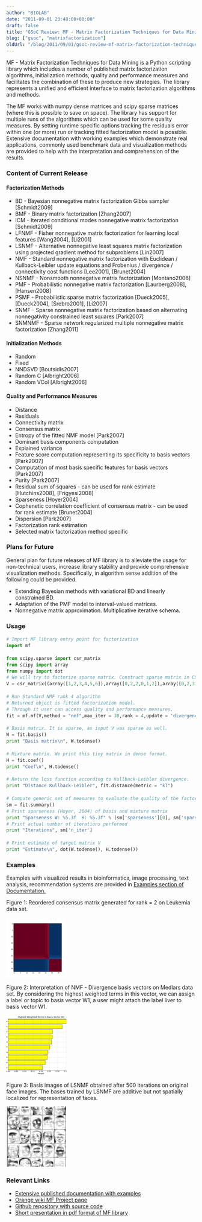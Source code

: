 ```yaml
---
author: "BIOLAB"
date: "2011-09-01 23:48:00+00:00"
draft: false
title: "GSoC Review: MF - Matrix Factorization Techniques for Data Mining"
blog: ["gsoc", "matrixfactorization"]
oldUrl: "/blog/2011/09/01/gsoc-review-mf-matrix-factorization-techniques-for-data-mining/"
---
```


MF - Matrix Factorization Techniques for Data Mining is a Python scripting library which includes a number of published matrix factorization algorithms, initialization methods, quality and performance measures and facilitates the combination of these to produce new strategies. The library represents a unified and efficient interface to matrix factorization algorithms and methods.

The MF works with numpy dense matrices and scipy sparse matrices (where this is possible to save on space). The library has support for multiple runs of the algorithms which can be used for some quality measures. By setting runtime specific options tracking the residuals error within one (or more) run or tracking fitted factorization model is possible. Extensive documentation with working examples which demonstrate real applications, commonly used benchmark data and visualization methods are provided to help with the interpretation and comprehension of the results.

### Content of Current Release

#### Factorization Methods

- BD - Bayesian nonnegative matrix factorization Gibbs sampler [Schmidt2009]
- BMF - Binary matrix factorization [Zhang2007]
- ICM - Iterated conditional modes nonnegative matrix factorization [Schmidt2009]
- LFNMF - Fisher nonnegative matrix factorization for learning local features [Wang2004], [Li2001]
- LSNMF - Alternative nonnegative least squares matrix factorization using projected gradient method for subproblems [Lin2007]
- NMF - Standard nonnegative matrix factorization with Euclidean / Kullback-Leibler update equations and Frobenius / divergence / connectivity cost functions [Lee2001], [Brunet2004]
- NSNMF - Nonsmooth nonnegative matrix factorization [Montano2006]
- PMF - Probabilistic nonnegative matrix factorization [Laurberg2008], [Hansen2008]
- PSMF - Probabilistic sparse matrix factorization [Dueck2005], [Dueck2004], [Srebro2001], [Li2007]
- SNMF - Sparse nonnegative matrix factorization based on alternating nonnegativity constrained least squares [Park2007]
- SNMNMF - Sparse network regularized multiple nonnegative matrix factorization [Zhang2011]

#### Initialization Methods

- Random
- Fixed
- NNDSVD [Boutsidis2007]
- Random C [Albright2006]
- Random VCol [Albright2006]

#### Quality and Performance Measures

- Distance
- Residuals
- Connectivity matrix
- Consensus matrix
- Entropy of the fitted NMF model [Park2007]
- Dominant basis components computation
- Explained variance
- Feature score computation representing its specificity to basis vectors [Park2007]
- Computation of most basis specific features for basis vectors [Park2007]
- Purity [Park2007]
- Residual sum of squares - can be used for rank estimate [Hutchins2008], [Frigyesi2008]
- Sparseness [Hoyer2004]
- Cophenetic correlation coefficient of consensus matrix - can be used for rank estimate [Brunet2004]
- Dispersion [Park2007]
- Factorization rank estimation
- Selected matrix factorization method specific

### Plans for Future

General plan for future releases of MF library is to alleviate the usage for non-technical users, increase library stability and provide comprehensive visualization methods. Specifically, in algorithm sense addition of the following could be provided.

- Extending Bayesian methods with variational BD and linearly constrained BD.
- Adaptation of the PMF model to interval-valued matrices.
- Nonnegative matrix approximation. Multiplicative iterative schema.

### Usage

```python
# Import MF library entry point for factorization
import mf

from scipy.sparse import csr_matrix
from scipy import array
from numpy import dot
# We will try to factorize sparse matrix. Construct sparse matrix in CSR format.
V = csr_matrix((array([1,2,3,4,5,6]),array([0,2,2,0,1,2]),array([0,2,3,6])),shape=(3,3))

# Run Standard NMF rank 4 algorithm
# Returned object is fitted factorization model.
# Through it user can access quality and performance measures.
fit = mf.mf(V,method = "nmf",max_iter = 30,rank = 4,update = 'divergence',objective = 'div')

# Basis matrix. It is sparse, as input V was sparse as well.
W = fit.basis()
print "Basis matrix\n", W.todense()

# Mixture matrix. We print this tiny matrix in dense format.
H = fit.coef()
print "Coef\n", H.todense()

# Return the loss function according to Kullback-Leibler divergence.
print "Distance Kullback-Leibler", fit.distance(metric = "kl")

# Compute generic set of measures to evaluate the quality of the factorization
sm = fit.summary()
# Print sparseness (Hoyer, 2004) of basis and mixture matrix
print "Sparseness W: %5.3f  H: %5.3f" % (sm['sparseness'][0], sm['sparseness'][1])
# Print actual number of iterations performed
print "Iterations", sm['n_iter']

# Print estimate of target matrix V
print "Estimate\n", dot(W.todense(), H.todense())
```

### Examples

Examples with visualized results in bioinformatics, image processing, text analysis, recommendation systems are provided in [Examples section of Documentation.](http://helikoid.si/mf/)

Figure 1: Reordered consensus matrix generated for rank = 2 on Leukemia data set.

![](all_aml_consensus2.png__160x160_q95_crop.png)

Figure 2: Interpretation of NMF - Divergence basis vectors on Medlars data set. By considering the highest weighted terms in this vector, we can assign a label or topic to basis vector W1, a user might attach the label liver to basis vector W1.

![](documents_basisw1.png__160x160_q95_crop.png)

Figure 3: Basis images of LSNMF obtained after 500 iterations on original face images. The bases trained by LSNMF are additive but not spatially localized for representation of faces.

![](orl_faces_500_iters_large_lsnmf.png__160x160_q95_crop.png)

### Relevant Links

- [Extensive published documentation with examples](http://helikoid.si/mf/)
- [Orange wiki MF Project page](http://orange.biolab.si/trac/wiki/MatrixFactorization)
- [Github repository with source code](https://github.com/marinkaz/mf)
- [Short presentation in pdf format of MF library](http://helikoid.si/mf/GSoC_MF.pdf)
